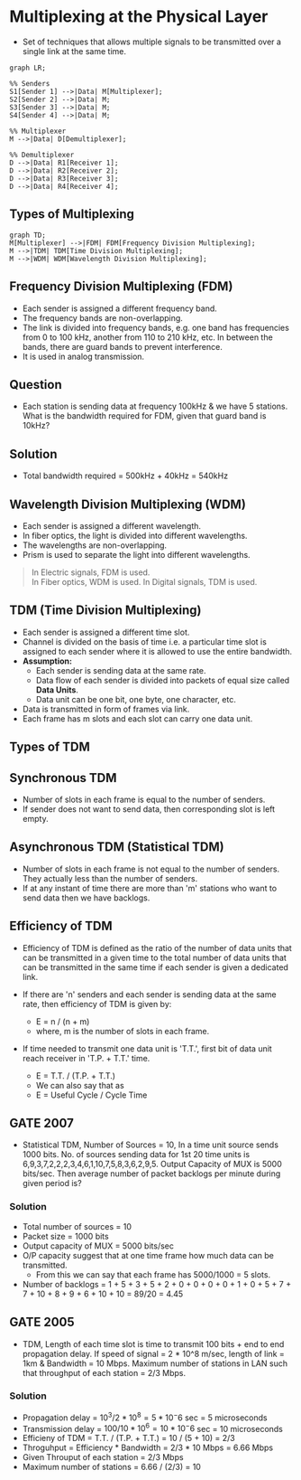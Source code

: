 # Multiplexing at the Physical Layer

- Set of techniques that allows multiple signals to be transmitted over a single link at the same time.

```mermaid
graph LR;

%% Senders
S1[Sender 1] -->|Data| M[Multiplexer];
S2[Sender 2] -->|Data| M;
S3[Sender 3] -->|Data| M;
S4[Sender 4] -->|Data| M;

%% Multiplexer
M -->|Data| D[Demultiplexer];

%% Demultiplexer
D -->|Data| R1[Receiver 1];
D -->|Data| R2[Receiver 2];
D -->|Data| R3[Receiver 3];
D -->|Data| R4[Receiver 4];
```

## Types of Multiplexing

```mermaid
graph TD;
M[Multiplexer] -->|FDM| FDM[Frequency Division Multiplexing];
M -->|TDM| TDM[Time Division Multiplexing];
M -->|WDM| WDM[Wavelength Division Multiplexing];
```

## Frequency Division Multiplexing (FDM)

- Each sender is assigned a different frequency band.
- The frequency bands are non-overlapping.
- The link is divided into frequency bands, e.g. one band has frequencies from 0 to 100 kHz, another from 110 to 210 kHz, etc. In between the bands, there are guard bands to prevent interference.
- It is used in analog transmission.

## Question
- Each station is sending data at frequency 100kHz & we have 5 stations. What is the bandwidth required for FDM, given that guard band is 10kHz?

## Solution
- Total bandwidth required = 500kHz + 40kHz = 540kHz

## Wavelength Division Multiplexing (WDM)

- Each sender is assigned a different wavelength.
- In fiber optics, the light is divided into different wavelengths.
- The wavelengths are non-overlapping.
- Prism is used to separate the light into different wavelengths.

> In Electric signals, FDM is used.  
> In Fiber optics, WDM is used.
> In Digital signals, TDM is used.

## TDM (Time Division Multiplexing)

- Each sender is assigned a different time slot.
- Channel is divided on the basis of time i.e. a particular time slot is assigned to each sender where it is allowed to use the entire bandwidth.
- **Assumption:** 
  - Each sender is sending data at the same rate.
  - Data flow of each sender is divided into packets of equal size called **Data Units**.
  - Data unit can be one bit, one byte, one character, etc.
- Data is transmitted in form of frames via link.
- Each frame has m slots and each slot can carry one data unit.

## Types of TDM

## Synchronous TDM

- Number of slots in each frame is equal to the number of senders.
- If sender does not want to send data, then corresponding slot is left empty.

## Asynchronous TDM (Statistical TDM)

- Number of slots in each frame is not equal to the number of senders. They actually less than the number of senders.
- If at any instant of time there are more than 'm' stations who want to send data then we have backlogs.

## Efficiency of TDM

- Efficiency of TDM is defined as the ratio of the number of data units that can be transmitted in a given time to the total number of data units that can be transmitted in the same time if each sender is given a dedicated link.
- If there are 'n' senders and each sender is sending data at the same rate, then efficiency of TDM is given by:
  - E = n / (n + m)
  - where, m is the number of slots in each frame.

- If time needed to transmit one data unit is 'T.T.', first bit of data unit reach receiver in 'T.P. + T.T.' time.
  - E = T.T. / (T.P. + T.T.)
  - We can also say that as
  - E = Useful Cycle / Cycle Time 

## GATE 2007
- Statistical TDM, Number of Sources = 10, In a time unit source sends 1000 bits. No. of sources sending data for 1st 20 time units is 6,9,3,7,2,2,2,3,4,6,1,10,7,5,8,3,6,2,9,5. Output Capacity of MUX is 5000 bits/sec. Then average number of packet backlogs per minute during given period is?

### Solution
- Total number of sources = 10
- Packet size = 1000 bits
- Output capacity of MUX = 5000 bits/sec
- O/P capacity suggest that at one time frame how much data can be transmitted.
  - From this we can say that each frame has 5000/1000 = 5 slots.
- Number of backlogs = 1 + 5 + 3 + 5 + 2 + 0 + 0 + 0 + 0 + 1 + 0 + 5 + 7 + 7 + 10 + 8 + 9 + 6 + 10 + 10 = 89/20 = 4.45

## GATE 2005
- TDM, Length of each time slot is time to transmit 100 bits + end to end propagation delay. If speed of signal = 2 * 10^8 m/sec, length of link = 1km & Bandwidth = 10 Mbps. Maximum number of stations in LAN such that throughput of each station = 2/3 Mbps.

### Solution
- Propagation delay = $10^3 / 2 * 10^8 = 5 * 10^-6$ sec = 5 microseconds
- Transmission delay = $100 / 10 * 10^6 = 10 * 10^-6$ sec = 10 microseconds
- Efficieny of TDM = T.T. / (T.P. + T.T.) = 10 / (5 + 10) = 2/3
- Throguhput = Efficiency * Bandwidth = 2/3 * 10 Mbps = 6.66 Mbps
- Given Throuput of each station = 2/3 Mbps
- Maximum number of stations = 6.66 / (2/3) = 10